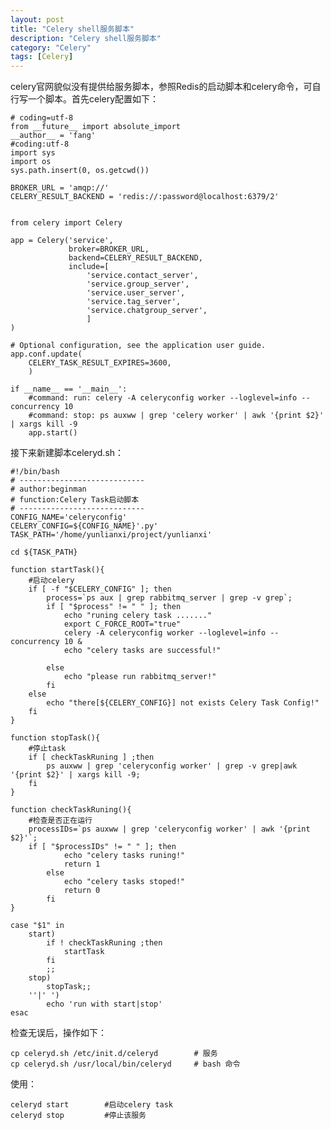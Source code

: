 ```yaml
---
layout: post
title: "Celery shell服务脚本"
description: "Celery shell服务脚本"
category: "Celery"
tags: [Celery]
---
```

<p>celery官网貌似没有提供给服务脚本，参照Redis的启动脚本和celery命令，可自行写一个脚本。首先celery配置如下：</p>

<pre><code># coding=utf-8
from __future__ import absolute_import
__author__ = 'fang'
#coding:utf-8
import sys
import os
sys.path.insert(0, os.getcwd())

BROKER_URL = 'amqp://'
CELERY_RESULT_BACKEND = 'redis://:password@localhost:6379/2'


from celery import Celery

app = Celery('service',
             broker=BROKER_URL,
             backend=CELERY_RESULT_BACKEND,
             include=[
                 'service.contact_server',
                 'service.group_server',
                 'service.user_server',
                 'service.tag_server',
                 'service.chatgroup_server',
                 ]
)

# Optional configuration, see the application user guide.
app.conf.update(
    CELERY_TASK_RESULT_EXPIRES=3600,
    )

if __name__ == '__main__':
    #command: run: celery -A celeryconfig worker --loglevel=info --concurrency 10
    #command: stop: ps auxww | grep 'celery worker' | awk '{print $2}' | xargs kill -9
    app.start()
</code></pre>

<!--more-->

<p>接下来新建脚本celeryd.sh：</p>

<pre><code>#!/bin/bash
# ----------------------------
# author:beginman
# function:Celery Task启动脚本
# ----------------------------
CONFIG_NAME='celeryconfig'
CELERY_CONFIG=${CONFIG_NAME}'.py'
TASK_PATH='/home/yunlianxi/project/yunlianxi'

cd ${TASK_PATH}

function startTask(){
    #启动celery
    if [ -f "$CELERY_CONFIG" ]; then
        process=`ps aux | grep rabbitmq_server | grep -v grep`;
        if [ "$process" != " " ]; then
            echo "runing celery task ......."
            export C_FORCE_ROOT="true"
            celery -A celeryconfig worker --loglevel=info --concurrency 10 &amp;
            echo "celery tasks are successful!"

        else
            echo "please run rabbitmq_server!"
        fi
    else
        echo "there[${CELERY_CONFIG}] not exists Celery Task Config!"
    fi
}

function stopTask(){
    #停止task
    if [ checkTaskRuning ] ;then
        ps auxww | grep 'celeryconfig worker' | grep -v grep|awk '{print $2}' | xargs kill -9;
    fi
}

function checkTaskRuning(){
    #检查是否正在运行
    processIDs=`ps auxww | grep 'celeryconfig worker' | awk '{print $2}'`;
    if [ "$processIDs" != " " ]; then
            echo "celery tasks runing!"
            return 1
        else
            echo "celery tasks stoped!"
            return 0
        fi
}

case "$1" in
    start)
        if ! checkTaskRuning ;then
            startTask
        fi
        ;;
    stop)
        stopTask;;
    ''|' ')
        echo 'run with start|stop'
esac
</code></pre>

<p>检查无误后，操作如下：</p>

<pre><code>cp celeryd.sh /etc/init.d/celeryd        # 服务
cp celeryd.sh /usr/local/bin/celeryd     # bash 命令
</code></pre>

<p>使用：</p>

<pre><code>celeryd start        #启动celery task
celeryd stop         #停止该服务
</code></pre>
